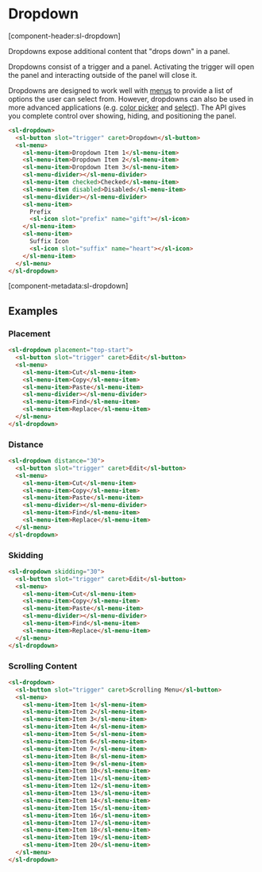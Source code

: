 # Dropdown

[component-header:sl-dropdown]

Dropdowns expose additional content that "drops down" in a panel.

Dropdowns consist of a trigger and a panel. Activating the trigger will open the panel and interacting outside of the panel will close it.

Dropdowns are designed to work well with [menus](/components/menu.md) to provide a list of options the user can select from. However, dropdowns can also be used in more advanced applications (e.g. [color picker](/components/color-picker.md) and [select](/components/select.md)). The API gives you complete control over showing, hiding, and positioning the panel.

```html preview
<sl-dropdown>
  <sl-button slot="trigger" caret>Dropdown</sl-button>
  <sl-menu>
    <sl-menu-item>Dropdown Item 1</sl-menu-item>
    <sl-menu-item>Dropdown Item 2</sl-menu-item>
    <sl-menu-item>Dropdown Item 3</sl-menu-item>
    <sl-menu-divider></sl-menu-divider>
    <sl-menu-item checked>Checked</sl-menu-item>
    <sl-menu-item disabled>Disabled</sl-menu-item>
    <sl-menu-divider></sl-menu-divider>
    <sl-menu-item>
      Prefix
      <sl-icon slot="prefix" name="gift"></sl-icon>
    </sl-menu-item>
    <sl-menu-item>
      Suffix Icon
      <sl-icon slot="suffix" name="heart"></sl-icon>
    </sl-menu-item>
  </sl-menu>
</sl-dropdown>
```

[component-metadata:sl-dropdown]

## Examples

### Placement

```html preview
<sl-dropdown placement="top-start">
  <sl-button slot="trigger" caret>Edit</sl-button>
  <sl-menu>
    <sl-menu-item>Cut</sl-menu-item>
    <sl-menu-item>Copy</sl-menu-item>
    <sl-menu-item>Paste</sl-menu-item>
    <sl-menu-divider></sl-menu-divider>
    <sl-menu-item>Find</sl-menu-item>
    <sl-menu-item>Replace</sl-menu-item>
  </sl-menu>
</sl-dropdown>
```

### Distance

```html preview
<sl-dropdown distance="30">
  <sl-button slot="trigger" caret>Edit</sl-button>
  <sl-menu>
    <sl-menu-item>Cut</sl-menu-item>
    <sl-menu-item>Copy</sl-menu-item>
    <sl-menu-item>Paste</sl-menu-item>
    <sl-menu-divider></sl-menu-divider>
    <sl-menu-item>Find</sl-menu-item>
    <sl-menu-item>Replace</sl-menu-item>
  </sl-menu>
</sl-dropdown>
```

### Skidding

```html preview
<sl-dropdown skidding="30">
  <sl-button slot="trigger" caret>Edit</sl-button>
  <sl-menu>
    <sl-menu-item>Cut</sl-menu-item>
    <sl-menu-item>Copy</sl-menu-item>
    <sl-menu-item>Paste</sl-menu-item>
    <sl-menu-divider></sl-menu-divider>
    <sl-menu-item>Find</sl-menu-item>
    <sl-menu-item>Replace</sl-menu-item>
  </sl-menu>
</sl-dropdown>
```

### Scrolling Content

```html preview
<sl-dropdown>
  <sl-button slot="trigger" caret>Scrolling Menu</sl-button>
  <sl-menu>
    <sl-menu-item>Item 1</sl-menu-item>
    <sl-menu-item>Item 2</sl-menu-item>
    <sl-menu-item>Item 3</sl-menu-item>
    <sl-menu-item>Item 4</sl-menu-item>
    <sl-menu-item>Item 5</sl-menu-item>
    <sl-menu-item>Item 6</sl-menu-item>
    <sl-menu-item>Item 7</sl-menu-item>
    <sl-menu-item>Item 8</sl-menu-item>
    <sl-menu-item>Item 9</sl-menu-item>
    <sl-menu-item>Item 10</sl-menu-item>
    <sl-menu-item>Item 11</sl-menu-item>
    <sl-menu-item>Item 12</sl-menu-item>
    <sl-menu-item>Item 13</sl-menu-item>
    <sl-menu-item>Item 14</sl-menu-item>
    <sl-menu-item>Item 15</sl-menu-item>
    <sl-menu-item>Item 16</sl-menu-item>
    <sl-menu-item>Item 17</sl-menu-item>
    <sl-menu-item>Item 18</sl-menu-item>
    <sl-menu-item>Item 19</sl-menu-item>
    <sl-menu-item>Item 20</sl-menu-item>
  </sl-menu>
</sl-dropdown>
```